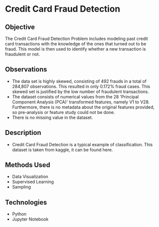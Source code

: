 # Credit Card Fraud Detection
## Objective
The Credit Card Fraud Detection Problem includes modeling past credit card transactions with the knowledge of the ones that turned out to be fraud. This model is then used to identify whether a new transaction is fraudulent or not.
## Observations
- The data set is highly skewed, consisting of 492 frauds in a total of 284,807 observations. This resulted in only 0.172% fraud cases. This skewed set is justified by the low number of fraudulent transactions.
- The dataset consists of numerical values from the 28 'Principal Component Analysis (PCA)' transformed features, namely V1 to V28. Furthermore, there is no metadata about the original features provided, so pre-analysis or feature study could not be done.
- There is no missing value in the dataset.
## Description
- Credit Card Fraud Detection is a typical example of classification.
This dataset is taken from kaggle, it can be found here.
## Methods Used
- Data Visualization
- Supervised Learning
- Sampling
## Technologies
- Python
- Jupyter Notebook
